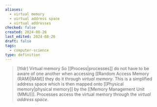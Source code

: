 ```yaml
---
aliases:
  - virtual memory
  - virtual address space
  - virtual addresses
checked: false
created: 2024-08-26
last_edited: 2024-08-26
draft: false
tags:
  - computer-science
type: definition
---
```

>[!tldr] Virtual memory
> So [[Process|processes]] do not have to be aware of one another when accessing [[Random Access Memory (RAM)|RAM]] they do it through *virtual memory*. This is a simplified address space which is then mapped onto [[Physical memory|physical memory]] by the [[Memory Management Unit (MMU)]]. Processes access the virtual memory through the *virtual address space*.

